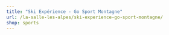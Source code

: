 ```yaml
---
title: "Ski Expérience - Go Sport Montagne"
url: /la-salle-les-alpes/ski-experience-go-sport-montagne/
shop: sports
---
```

